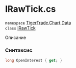 
# IRawTick.cs
`namespace` [TigerTrade.Chart](../../TigerTrade.Chart.md).[Data](../../TigerTrade.Chart/Data.md)  
    `class` [IRawTick](../../IRawTick.cs.md)

Описание

### Синтаксис
```csharp
long OpenInterest { get; }
```
